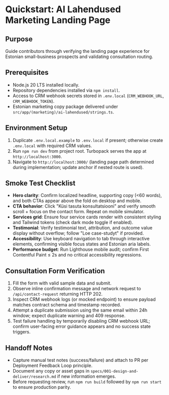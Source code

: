 # Quickstart: AI Lahendused Marketing Landing Page

## Purpose
Guide contributors through verifying the landing page experience for Estonian small-business prospects and validating consultation routing.

## Prerequisites
- Node.js 20 LTS installed locally.
- Repository dependencies installed via `npm install`.
- Access to CRM webhook secrets stored in `.env.local` (`CRM_WEBHOOK_URL`, `CRM_WEBHOOK_TOKEN`).
- Estonian marketing copy package delivered under `src/app/(marketing)/ai-lahendused/strings.ts`.

## Environment Setup
1. Duplicate `.env.local.example` to `.env.local` if present; otherwise create `.env.local` with required CRM values.
2. Run `npm run dev` from project root. Turbopack serves the app at `http://localhost:3000`.
3. Navigate to `http://localhost:3000/` (landing page path determined during implementation; update anchor if nested route is used).

## Smoke Test Checklist
- **Hero clarity**: Confirm localized headline, supporting copy (<60 words), and both CTAs appear above the fold on desktop and mobile.
- **CTA behavior**: Click "Küsi tasuta konsultatsiooni" and verify smooth scroll + focus on the contact form. Repeat on mobile simulator.
- **Services grid**: Ensure four service cards render with consistent styling and Tailwind tokens (check dark mode toggle if enabled).
- **Testimonial**: Verify testimonial text, attribution, and outcome value display without overflow; follow "Loe case-studyt" if provided.
- **Accessibility**: Use keyboard navigation to tab through interactive elements, confirming visible focus states and Estonian aria labels.
- **Performance budget**: Run Lighthouse mobile audit; confirm First Contentful Paint ≤ 2s and no critical accessibility regressions.

## Consultation Form Verification
1. Fill the form with valid sample data and submit.
2. Observe inline confirmation message and network request to `/api/contact-request` returning HTTP 202.
3. Inspect CRM webhook logs (or mocked endpoint) to ensure payload matches contract schema and timestamp recorded.
4. Attempt a duplicate submission using the same email within 24h window; expect duplicate warning and 409 response.
5. Test failure handling by temporarily disabling CRM webhook URL; confirm user-facing error guidance appears and no success state triggers.

## Handoff Notes
- Capture manual test notes (success/failure) and attach to PR per Deployment Feedback Loop principle.
- Document any copy or asset gaps in `specs/001-design-and-deliver/research.md` if new information emerges.
- Before requesting review, run `npm run build` followed by `npm run start` to ensure production parity.

